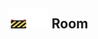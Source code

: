 ## <img src="../../.gitbook/assets/unknown.png" width="32" height="32" /><img src="../../.gitbook/assets/base.png" width="32" height="32" /> Room

